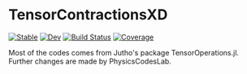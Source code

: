 # TensorContractionsXD

[![Stable](https://img.shields.io/badge/docs-stable-blue.svg)](https://PhysicsCodesLab.github.io/TensorContractionsXD.jl/stable/)
[![Dev](https://img.shields.io/badge/docs-dev-blue.svg)](https://PhysicsCodesLab.github.io/TensorContractionsXD.jl/dev/)
[![Build Status](https://github.com/PhysicsCodesLab/TensorContractionsXD.jl/workflows/CI/badge.svg)](https://github.com/PhysicsCodesLab/TensorContractionsXD.jl/actions)
[![Coverage](https://codecov.io/gh/PhysicsCodesLab/TensorContractionsXD.jl/branch/master/graph/badge.svg)](https://codecov.io/gh/PhysicsCodesLab/TensorContractionsXD.jl)

Most of the codes comes from Jutho's package TensorOperations.jl. Further changes are made
by PhysicsCodesLab.
